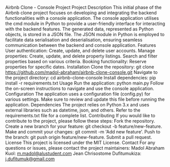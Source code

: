 Airbnb Clone - Console Project
Project Description
This initial phase of the Airbnb clone project focuses on developing and integrating the backend functionalities with a console application. The console application utilises the cmd module in Python to provide a user-friendly interface for interacting with the backend features. The generated data, represented as Python objects, is stored in a JSON file. The JSON module in Python is employed to facilitate data serialisation and deserialisation, ensuring seamless communication between the backend and console application.
Features
User authentication: Create, update, and delete user accounts.
Manage properties: Create, update, and delete property listings.
Search and filter properties based on various criteria.
Booking functionality: Reserve properties for specific dates.
Installation
Clone the repository: git clone https://github.com/madol-abraham/airbnb-clone-console.git
Navigate to the project directory: cd airbnb-clone-console
Install dependencies: pip install -r requirements.txt
Usage
Run the application: python main.py
Follow the on-screen instructions to navigate and use the console application.
Configuration
The application uses a configuration file (config.py) for various settings. Make sure to review and update this file before running the application.
Dependencies
The project relies on Python 3.x and uses external libraries such as datetime, json, and others. Refer to the requirements.txt file for a complete list.
Contributing
If you would like to contribute to the project, please follow these steps:
Fork the repository.
Create a new branch for your feature: git checkout -b feature/new-feature.
Make and commit your changes: git commit -m 'Add new feature'.
Push to the branch: git push origin feature/new-feature.
Submit a pull request.
License
This project is licensed under the MIT License.
Contact
For any questions or issues, please contact the project maintainers:
Madol Abraham Kuol: <m.madol@alustudent.com>
Jean Chrisostome Dufitumukiza: <j.dufitumuk@gmail.com>

